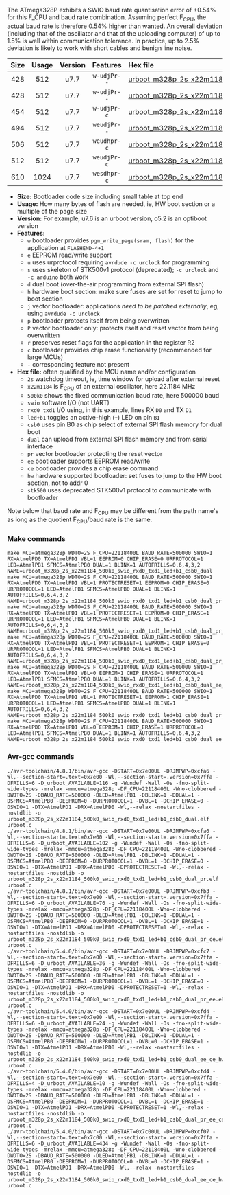 The ATmega328P exhibits a SWIO baud rate quantisation error of +0.54% for this F_CPU and baud rate combination. Assuming perfect F<sub>CPU</sub>, the actual baud rate is therefore 0.54% higher than wanted. An overall deviation (including that of the oscillator and that of the uploading computer) of up to 1.5% is well within communication tolerance. In practice, up to 2.5% deviation is likely to work with short cables and benign line noise.

|Size|Usage|Version|Features|Hex file|
|:-:|:-:|:-:|:-:|:--|
|428|512|u7.7|`w-udjPr--`|[urboot_m328p_2s_x22m1184_500k0_swio_rxd0_txd1_led+b1_csb0_dual.hex](https://raw.githubusercontent.com/stefanrueger/urboot.hex/main/boards/moteino/atmega328p/watchdog_2_s/external_oscillator_x/22m118400_hz/%2B500k0_baud/uart0_rxd0_txd1/led%2Bb1_csb0_dual/urboot_m328p_2s_x22m1184_500k0_swio_rxd0_txd1_led%2Bb1_csb0_dual.hex)|
|428|512|u7.7|`w-udjPr--`|[urboot_m328p_2s_x22m1184_500k0_swio_rxd0_txd1_led+b1_csb0_dual_pr.hex](https://raw.githubusercontent.com/stefanrueger/urboot.hex/main/boards/moteino/atmega328p/watchdog_2_s/external_oscillator_x/22m118400_hz/%2B500k0_baud/uart0_rxd0_txd1/led%2Bb1_csb0_dual/urboot_m328p_2s_x22m1184_500k0_swio_rxd0_txd1_led%2Bb1_csb0_dual_pr.hex)|
|454|512|u7.7|`w-udjPr-c`|[urboot_m328p_2s_x22m1184_500k0_swio_rxd0_txd1_led+b1_csb0_dual_pr_ce.hex](https://raw.githubusercontent.com/stefanrueger/urboot.hex/main/boards/moteino/atmega328p/watchdog_2_s/external_oscillator_x/22m118400_hz/%2B500k0_baud/uart0_rxd0_txd1/led%2Bb1_csb0_dual/urboot_m328p_2s_x22m1184_500k0_swio_rxd0_txd1_led%2Bb1_csb0_dual_pr_ce.hex)|
|494|512|u7.7|`weudjPr--`|[urboot_m328p_2s_x22m1184_500k0_swio_rxd0_txd1_led+b1_csb0_dual_pr_ee.hex](https://raw.githubusercontent.com/stefanrueger/urboot.hex/main/boards/moteino/atmega328p/watchdog_2_s/external_oscillator_x/22m118400_hz/%2B500k0_baud/uart0_rxd0_txd1/led%2Bb1_csb0_dual/urboot_m328p_2s_x22m1184_500k0_swio_rxd0_txd1_led%2Bb1_csb0_dual_pr_ee.hex)|
|506|512|u7.7|`weudhpr-c`|[urboot_m328p_2s_x22m1184_500k0_swio_rxd0_txd1_led+b1_csb0_dual_ee_ce_hw.hex](https://raw.githubusercontent.com/stefanrueger/urboot.hex/main/boards/moteino/atmega328p/watchdog_2_s/external_oscillator_x/22m118400_hz/%2B500k0_baud/uart0_rxd0_txd1/led%2Bb1_csb0_dual/urboot_m328p_2s_x22m1184_500k0_swio_rxd0_txd1_led%2Bb1_csb0_dual_ee_ce_hw.hex)|
|512|512|u7.7|`weudjPr-c`|[urboot_m328p_2s_x22m1184_500k0_swio_rxd0_txd1_led+b1_csb0_dual_pr_ee_ce.hex](https://raw.githubusercontent.com/stefanrueger/urboot.hex/main/boards/moteino/atmega328p/watchdog_2_s/external_oscillator_x/22m118400_hz/%2B500k0_baud/uart0_rxd0_txd1/led%2Bb1_csb0_dual/urboot_m328p_2s_x22m1184_500k0_swio_rxd0_txd1_led%2Bb1_csb0_dual_pr_ee_ce.hex)|
|610|1024|u7.7|`wesdhpr-c`|[urboot_m328p_2s_x22m1184_500k0_swio_rxd0_txd1_led+b1_csb0_dual_ee_ce_hw_stk500.hex](https://raw.githubusercontent.com/stefanrueger/urboot.hex/main/boards/moteino/atmega328p/watchdog_2_s/external_oscillator_x/22m118400_hz/%2B500k0_baud/uart0_rxd0_txd1/led%2Bb1_csb0_dual/urboot_m328p_2s_x22m1184_500k0_swio_rxd0_txd1_led%2Bb1_csb0_dual_ee_ce_hw_stk500.hex)|

- **Size:** Bootloader code size including small table at top end
- **Usage:** How many bytes of flash are needed, ie, HW boot section or a multiple of the page size
- **Version:** For example, u7.6 is an urboot version, o5.2 is an optiboot version
- **Features:**
  + `w` bootloader provides `pgm_write_page(sram, flash)` for the application at `FLASHEND-4+1`
  + `e` EEPROM read/write support
  + `u` uses urprotocol requiring `avrdude -c urclock` for programming
  + `s` uses skeleton of STK500v1 protocol (deprecated); `-c urclock` and `-c arduino` both work
  + `d` dual boot (over-the-air programming from external SPI flash)
  + `h` hardware boot section: make sure fuses are set for reset to jump to boot section
  + `j` vector bootloader: applications *need to be patched externally*, eg, using `avrdude -c urclock`
  + `p` bootloader protects itself from being overwritten
  + `P` vector bootloader only: protects itself and reset vector from being overwritten
  + `r` preserves reset flags for the application in the register R2
  + `c` bootloader provides chip erase functionality (recommended for large MCUs)
  + `-` corresponding feature not present
- **Hex file:** often qualified by the MCU name and/or configuration
  + `2s` watchdog timeout, ie, time window for upload after external reset
  + `x22m1184` is F<sub>CPU</sub> of an external oscillator, here 22.1184 MHz
  + `500k0` shows the fixed communication baud rate, here 500000 baud
  + `swio` software I/O (not UART)
  + `rxd0 txd1` I/O using, in this example, lines RX `D0` and TX `D1`
  + `led+b1` toggles an active-high (`+`) LED on pin `B1`
  + `csb0` uses pin B0 as chip select of external SPI flash memory for dual boot
  + `dual` can upload from external SPI flash memory and from serial interface
  + `pr` vector bootloader protecting the reset vector
  + `ee` bootloader supports EEPROM read/write
  + `ce` bootloader provides a chip erase command
  + `hw` hardware supported bootloader: set fuses to jump to the HW boot section, not to addr 0
  + `stk500` uses deprecated STK500v1 protocol to communicate with bootloader


Note below that baud rate and F<sub>CPU</sub> may be different from the path name's as long as the quotient F<sub>CPU</sub>/baud rate is the same.

### Make commands
```
make MCU=atmega328p WDTO=2S F_CPU=22118400L BAUD_RATE=500000 SWIO=1 RX=AtmelPD0 TX=AtmelPD1 VBL=1 EEPROM=0 CHIP_ERASE=0 URPROTOCOL=1 LED=AtmelPB1 SFMCS=AtmelPB0 DUAL=1 BLINK=1 AUTOFRILLS=0,6,4,3,2 NAME=urboot_m328p_2s_x22m1184_500k0_swio_rxd0_txd1_led+b1_csb0_dual
make MCU=atmega328p WDTO=2S F_CPU=22118400L BAUD_RATE=500000 SWIO=1 RX=AtmelPD0 TX=AtmelPD1 VBL=1 PROTECTRESET=1 EEPROM=0 CHIP_ERASE=0 URPROTOCOL=1 LED=AtmelPB1 SFMCS=AtmelPB0 DUAL=1 BLINK=1 AUTOFRILLS=0,6,4,3,2 NAME=urboot_m328p_2s_x22m1184_500k0_swio_rxd0_txd1_led+b1_csb0_dual_pr
make MCU=atmega328p WDTO=2S F_CPU=22118400L BAUD_RATE=500000 SWIO=1 RX=AtmelPD0 TX=AtmelPD1 VBL=1 PROTECTRESET=1 EEPROM=0 CHIP_ERASE=1 URPROTOCOL=1 LED=AtmelPB1 SFMCS=AtmelPB0 DUAL=1 BLINK=1 AUTOFRILLS=0,6,4,3,2 NAME=urboot_m328p_2s_x22m1184_500k0_swio_rxd0_txd1_led+b1_csb0_dual_pr_ce
make MCU=atmega328p WDTO=2S F_CPU=22118400L BAUD_RATE=500000 SWIO=1 RX=AtmelPD0 TX=AtmelPD1 VBL=1 PROTECTRESET=1 EEPROM=1 CHIP_ERASE=0 URPROTOCOL=1 LED=AtmelPB1 SFMCS=AtmelPB0 DUAL=1 BLINK=1 AUTOFRILLS=0,6,4,3,2 NAME=urboot_m328p_2s_x22m1184_500k0_swio_rxd0_txd1_led+b1_csb0_dual_pr_ee
make MCU=atmega328p WDTO=2S F_CPU=22118400L BAUD_RATE=500000 SWIO=1 RX=AtmelPD0 TX=AtmelPD1 VBL=0 EEPROM=1 CHIP_ERASE=1 URPROTOCOL=1 LED=AtmelPB1 SFMCS=AtmelPB0 DUAL=1 BLINK=1 AUTOFRILLS=0,6,4,3,2 NAME=urboot_m328p_2s_x22m1184_500k0_swio_rxd0_txd1_led+b1_csb0_dual_ee_ce_hw
make MCU=atmega328p WDTO=2S F_CPU=22118400L BAUD_RATE=500000 SWIO=1 RX=AtmelPD0 TX=AtmelPD1 VBL=1 PROTECTRESET=1 EEPROM=1 CHIP_ERASE=1 URPROTOCOL=1 LED=AtmelPB1 SFMCS=AtmelPB0 DUAL=1 BLINK=1 AUTOFRILLS=0,6,4,3,2 NAME=urboot_m328p_2s_x22m1184_500k0_swio_rxd0_txd1_led+b1_csb0_dual_pr_ee_ce
make MCU=atmega328p WDTO=2S F_CPU=22118400L BAUD_RATE=500000 SWIO=1 RX=AtmelPD0 TX=AtmelPD1 VBL=0 EEPROM=1 CHIP_ERASE=1 URPROTOCOL=0 LED=AtmelPB1 SFMCS=AtmelPB0 DUAL=1 BLINK=1 AUTOFRILLS=0,6,4,3,2 NAME=urboot_m328p_2s_x22m1184_500k0_swio_rxd0_txd1_led+b1_csb0_dual_ee_ce_hw_stk500
```

### Avr-gcc commands
```
./avr-toolchain/4.8.1/bin/avr-gcc -DSTART=0x7e00UL -DRJMPWP=0xcfa6 -Wl,--section-start=.text=0x7e00 -Wl,--section-start=.version=0x7ffa -DFRILLS=6 -D_urboot_AVAILABLE=116 -g -Wundef -Wall -Os -fno-split-wide-types -mrelax -mmcu=atmega328p -DF_CPU=22118400L -Wno-clobbered -DWDTO=2S -DBAUD_RATE=500000 -DLED=AtmelPB1 -DBLINK=1 -DDUAL=1 -DSFMCS=AtmelPB0 -DEEPROM=0 -DURPROTOCOL=1 -DVBL=1 -DCHIP_ERASE=0 -DSWIO=1 -DTX=AtmelPD1 -DRX=AtmelPD0 -Wl,--relax -nostartfiles -nostdlib -o urboot_m328p_2s_x22m1184_500k0_swio_rxd0_txd1_led+b1_csb0_dual.elf urboot.c
./avr-toolchain/4.8.1/bin/avr-gcc -DSTART=0x7e00UL -DRJMPWP=0xcfa6 -Wl,--section-start=.text=0x7e00 -Wl,--section-start=.version=0x7ffa -DFRILLS=6 -D_urboot_AVAILABLE=102 -g -Wundef -Wall -Os -fno-split-wide-types -mrelax -mmcu=atmega328p -DF_CPU=22118400L -Wno-clobbered -DWDTO=2S -DBAUD_RATE=500000 -DLED=AtmelPB1 -DBLINK=1 -DDUAL=1 -DSFMCS=AtmelPB0 -DEEPROM=0 -DURPROTOCOL=1 -DVBL=1 -DCHIP_ERASE=0 -DSWIO=1 -DTX=AtmelPD1 -DRX=AtmelPD0 -DPROTECTRESET=1 -Wl,--relax -nostartfiles -nostdlib -o urboot_m328p_2s_x22m1184_500k0_swio_rxd0_txd1_led+b1_csb0_dual_pr.elf urboot.c
./avr-toolchain/4.8.1/bin/avr-gcc -DSTART=0x7e00UL -DRJMPWP=0xcfb3 -Wl,--section-start=.text=0x7e00 -Wl,--section-start=.version=0x7ffa -DFRILLS=6 -D_urboot_AVAILABLE=76 -g -Wundef -Wall -Os -fno-split-wide-types -mrelax -mmcu=atmega328p -DF_CPU=22118400L -Wno-clobbered -DWDTO=2S -DBAUD_RATE=500000 -DLED=AtmelPB1 -DBLINK=1 -DDUAL=1 -DSFMCS=AtmelPB0 -DEEPROM=0 -DURPROTOCOL=1 -DVBL=1 -DCHIP_ERASE=1 -DSWIO=1 -DTX=AtmelPD1 -DRX=AtmelPD0 -DPROTECTRESET=1 -Wl,--relax -nostartfiles -nostdlib -o urboot_m328p_2s_x22m1184_500k0_swio_rxd0_txd1_led+b1_csb0_dual_pr_ce.elf urboot.c
./avr-toolchain/5.4.0/bin/avr-gcc -DSTART=0x7e00UL -DRJMPWP=0xcfc7 -Wl,--section-start=.text=0x7e00 -Wl,--section-start=.version=0x7ffa -DFRILLS=6 -D_urboot_AVAILABLE=36 -g -Wundef -Wall -Os -fno-split-wide-types -mrelax -mmcu=atmega328p -DF_CPU=22118400L -Wno-clobbered -DWDTO=2S -DBAUD_RATE=500000 -DLED=AtmelPB1 -DBLINK=1 -DDUAL=1 -DSFMCS=AtmelPB0 -DEEPROM=1 -DURPROTOCOL=1 -DVBL=1 -DCHIP_ERASE=0 -DSWIO=1 -DTX=AtmelPD1 -DRX=AtmelPD0 -DPROTECTRESET=1 -Wl,--relax -nostartfiles -nostdlib -o urboot_m328p_2s_x22m1184_500k0_swio_rxd0_txd1_led+b1_csb0_dual_pr_ee.elf urboot.c
./avr-toolchain/5.4.0/bin/avr-gcc -DSTART=0x7e00UL -DRJMPWP=0xcfd4 -Wl,--section-start=.text=0x7e00 -Wl,--section-start=.version=0x7ffa -DFRILLS=6 -D_urboot_AVAILABLE=24 -g -Wundef -Wall -Os -fno-split-wide-types -mrelax -mmcu=atmega328p -DF_CPU=22118400L -Wno-clobbered -DWDTO=2S -DBAUD_RATE=500000 -DLED=AtmelPB1 -DBLINK=1 -DDUAL=1 -DSFMCS=AtmelPB0 -DEEPROM=1 -DURPROTOCOL=1 -DVBL=0 -DCHIP_ERASE=1 -DSWIO=1 -DTX=AtmelPD1 -DRX=AtmelPD0 -Wl,--relax -nostartfiles -nostdlib -o urboot_m328p_2s_x22m1184_500k0_swio_rxd0_txd1_led+b1_csb0_dual_ee_ce_hw.elf urboot.c
./avr-toolchain/5.4.0/bin/avr-gcc -DSTART=0x7e00UL -DRJMPWP=0xcfd4 -Wl,--section-start=.text=0x7e00 -Wl,--section-start=.version=0x7ffa -DFRILLS=4 -D_urboot_AVAILABLE=10 -g -Wundef -Wall -Os -fno-split-wide-types -mrelax -mmcu=atmega328p -DF_CPU=22118400L -Wno-clobbered -DWDTO=2S -DBAUD_RATE=500000 -DLED=AtmelPB1 -DBLINK=1 -DDUAL=1 -DSFMCS=AtmelPB0 -DEEPROM=1 -DURPROTOCOL=1 -DVBL=1 -DCHIP_ERASE=1 -DSWIO=1 -DTX=AtmelPD1 -DRX=AtmelPD0 -DPROTECTRESET=1 -Wl,--relax -nostartfiles -nostdlib -o urboot_m328p_2s_x22m1184_500k0_swio_rxd0_txd1_led+b1_csb0_dual_pr_ee_ce.elf urboot.c
./avr-toolchain/5.4.0/bin/avr-gcc -DSTART=0x7c00UL -DRJMPWP=0xcf07 -Wl,--section-start=.text=0x7c00 -Wl,--section-start=.version=0x7ffa -DFRILLS=6 -D_urboot_AVAILABLE=434 -g -Wundef -Wall -Os -fno-split-wide-types -mrelax -mmcu=atmega328p -DF_CPU=22118400L -Wno-clobbered -DWDTO=2S -DBAUD_RATE=500000 -DLED=AtmelPB1 -DBLINK=1 -DDUAL=1 -DSFMCS=AtmelPB0 -DEEPROM=1 -DURPROTOCOL=0 -DVBL=0 -DCHIP_ERASE=1 -DSWIO=1 -DTX=AtmelPD1 -DRX=AtmelPD0 -Wl,--relax -nostartfiles -nostdlib -o urboot_m328p_2s_x22m1184_500k0_swio_rxd0_txd1_led+b1_csb0_dual_ee_ce_hw_stk500.elf urboot.c
```


